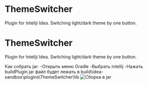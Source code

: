 # ThemeSwitcher
Plugin for Inteliji Idea. Switching light/dark theme by one button.

# ThemeSwitcher
Plugin for Inteliji Idea. Switching light/dark theme by one button.

Как собрать jar:
-Открыть меню Gradle
-Выбрать intellij
-Нажать buildPlugin
jar файл будет лежать в build\idea-sandbox\plugins\ThemeSwitcher\lib
![Сборка в jar](https://github.com/StalnoyKapibar/ThemeSwitcher/raw/Screenshots/build.Jarpng.png)
